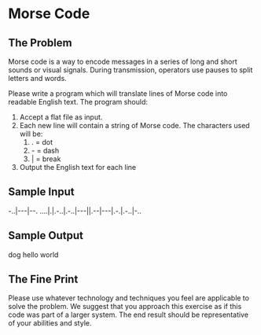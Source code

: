 Morse Code
==========

The Problem
-----------
Morse code is a way to encode messages in a series of long and short sounds or visual signals. During transmission, operators use pauses to split letters and words.

Please write a program which will translate lines of Morse code into readable English text. The program should:

1. Accept a flat file as input.
2. Each new line will contain a string of Morse code. The characters used will be:
	1.	. = dot
	2.	\- = dash
	3.	| = break
3. Output the English text for each line

Sample Input
------------
-..|---|--.
….|.|.-..|.-..|---||.--|---|.-.|.-..|-..

Sample Output
-------------
dog
hello world

The Fine Print
--------------
Please use whatever technology and techniques you feel are applicable to solve the problem. We suggest that you approach this exercise as if this code was part of a larger system. The end result should be representative of your abilities and style.